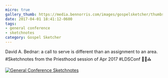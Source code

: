 ```yaml
---
micro: true
gallery_thumb: https://media.bennorris.com/images/gospelsketcher/thumbs/apr-17-3-bednar.jpg
date: 2017-04-01 18:41:12-0600
tags:
- general conference
- sketchnotes
category: Gospel Sketcher
---
```


David A. Bednar: a call to serve is different than an assignment to an area. #Sketchnotes from the Priesthood session of Apr 2017 #LDSConf ✍🏼⛪️

[![General Conference Sketchnotes](https://media.bennorris.com/images/gospelsketcher/general-conference/apr-2017/apr-17-3-bednar.jpg)](https://media.bennorris.com/images/gospelsketcher/general-conference/apr-2017/apr-17-3-bednar.jpg)
